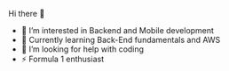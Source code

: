 Hi there 👋


- 👀 I’m interested in Backend and Mobile development
- 🌱 Currently learning Back-End fundamentals and AWS
- 🤔 I’m looking for help with coding
- ⚡ Formula 1 enthusiast


